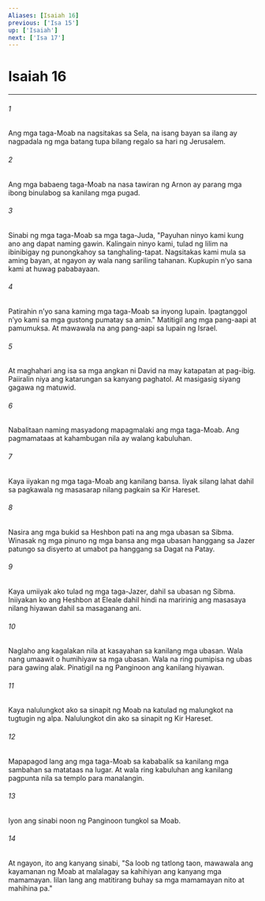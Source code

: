 ```yaml
---
Aliases: [Isaiah 16]
previous: ['Isa 15']
up: ['Isaiah']
next: ['Isa 17']
---
```

# Isaiah 16

***

###### 1
Ang mga taga-Moab na nagsitakas sa Sela, na isang bayan sa ilang ay nagpadala ng mga batang tupa bilang regalo sa hari ng Jerusalem. 

###### 2
Ang mga babaeng taga-Moab na nasa tawiran ng Arnon ay parang mga ibong binulabog sa kanilang mga pugad. 

###### 3
Sinabi ng mga taga-Moab sa mga taga-Juda, "Payuhan ninyo kami kung ano ang dapat naming gawin. Kalingain ninyo kami, tulad ng lilim na ibinibigay ng punongkahoy sa tanghaling-tapat. Nagsitakas kami mula sa aming bayan, at ngayon ay wala nang sariling tahanan. Kupkupin nʼyo sana kami at huwag pababayaan. 

###### 4
Patirahin nʼyo sana kaming mga taga-Moab sa inyong lupain. Ipagtanggol nʼyo kami sa mga gustong pumatay sa amin." Matitigil ang mga pang-aapi at pamumuksa. At mawawala na ang pang-aapi sa lupain ng Israel. 

###### 5
At maghahari ang isa sa mga angkan ni David na may katapatan at pag-ibig. Paiiralin niya ang katarungan sa kanyang paghatol. At masigasig siyang gagawa ng matuwid. 

###### 6
Nabalitaan naming masyadong mapagmalaki ang mga taga-Moab. Ang pagmamataas at kahambugan nila ay walang kabuluhan. 

###### 7
Kaya iiyakan ng mga taga-Moab ang kanilang bansa. Iiyak silang lahat dahil sa pagkawala ng masasarap nilang pagkain sa Kir Hareset. 

###### 8
Nasira ang mga bukid sa Heshbon pati na ang mga ubasan sa Sibma. Winasak ng mga pinuno ng mga bansa ang mga ubasan hanggang sa Jazer patungo sa disyerto at umabot pa hanggang sa Dagat na Patay. 

###### 9
Kaya umiiyak ako tulad ng mga taga-Jazer, dahil sa ubasan ng Sibma. Iniiyakan ko ang Heshbon at Eleale dahil hindi na maririnig ang masasaya nilang hiyawan dahil sa masaganang ani. 

###### 10
Naglaho ang kagalakan nila at kasayahan sa kanilang mga ubasan. Wala nang umaawit o humihiyaw sa mga ubasan. Wala na ring pumipisa ng ubas para gawing alak. Pinatigil na ng Panginoon ang kanilang hiyawan. 

###### 11
Kaya nalulungkot ako sa sinapit ng Moab na katulad ng malungkot na tugtugin ng alpa. Nalulungkot din ako sa sinapit ng Kir Hareset. 

###### 12
Mapapagod lang ang mga taga-Moab sa kababalik sa kanilang mga sambahan sa matataas na lugar. At wala ring kabuluhan ang kanilang pagpunta nila sa templo para manalangin. 

###### 13
Iyon ang sinabi noon ng Panginoon tungkol sa Moab. 

###### 14
At ngayon, ito ang kanyang sinabi, "Sa loob ng tatlong taon, mawawala ang kayamanan ng Moab at malalagay sa kahihiyan ang kanyang mga mamamayan. Iilan lang ang matitirang buhay sa mga mamamayan nito at mahihina pa."
